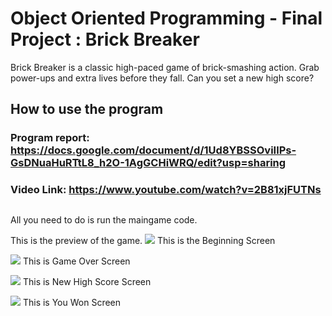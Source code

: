 # Object Oriented Programming - Final Project : Brick Breaker 

Brick Breaker is a classic high-paced game of brick-smashing action. Grab power-ups and extra lives before they fall. Can you set a new high score?

## How to use the program

### Program report: https://docs.google.com/document/d/1Ud8YBSSOviIlPs-GsDNuaHuRTtL8_h2O-1AgGCHiWRQ/edit?usp=sharing

### Video Link: https://www.youtube.com/watch?v=2B81xjFUTNs

##

All you need to do is run the maingame code.

This is the preview of the game.
![](images/image1.png)
This is the Beginning Screen

![](images/image2.png)
This is Game Over Screen

![](images/image3.png)
This is New High Score Screen

![](images/image4.png)
This is You Won Screen
